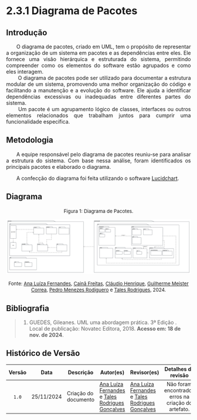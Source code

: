 # 2.3.1 Diagrama de Pacotes

## Introdução

<p align="justify">&emsp;&emsp;O diagrama de pacotes, criado em UML, tem o propósito de representar a organização de um sistema em pacotes e as dependências entre eles. 
Ele fornece uma visão hierárquica e estruturada do sistema, permitindo compreender como os elementos do software estão agrupados e como eles interagem.<br> &emsp;&emsp;
O diagrama de pacotes pode ser utilizado para documentar a estrutura modular de um sistema, promovendo uma melhor organização do código e facilitando a manutenção e a evolução do software.
Ele ajuda a identificar dependências excessivas ou inadequadas entre diferentes partes do sistema.<br> &emsp;&emsp;
Um pacote é um agrupamento lógico de classes, interfaces ou outros elementos relacionados que trabalham juntos para cumprir uma funcionalidade específica.</p>

## Metodologia

<p align="justify">&emsp;&emsp;A equipe responsável pelo diagrama de pacotes reuniu-se para analisar a estrutura do sistema. Com base nessa análise, foram identificados os principais pacotes e elaborado o diagrama.</p>

<p align="justify">&emsp;&emsp;A confecção do diagrama foi feita utilizando o software <a href="https://www.lucidchart.com/pages/landing?utm_source=google&utm_medium=cpc&utm_campaign=_chart_en_tier3_mixed_search_brand_exact_&km_CPC_CampaignId=1484560207&km_CPC_AdGroupID=60168114191&km_CPC_Keyword=lucidchart&km_CPC_MatchType=e&km_CPC_ExtensionID=&km_CPC_Network=g&km_CPC_AdPosition=&km_CPC_Creative=442433234360&km_CPC_TargetID=kwd-33511936169&km_CPC_Country=9221171&km_CPC_Device=c&km_CPC_placement=&km_CPC_target=&gad_source=1&gclid=CjwKCAiA3ZC6BhBaEiwAeqfvymSXjeRxhcCaG-G9oQNQxUS6xMuoEfNIosTnfYz3_oQPrSjzR0EIVBoCR_YQAvD_BwE" target="blank">Lucidchart</a>.</p>

## Diagrama

<font size="2"><p style="text-align: center">Figura 1: Diagrama de Pacotes.</p></font>

<center>

![Diagrama de Pacotes](./assets/Diagrama%20de%20Pacotes%20EvenTour%20(1).png)


</center>

<font size="2"><p style="text-align: center">Fonte: [Ana Luíza Fernandes](https://github.com/analufernanndess), [Cainã Freitas](https://github.com/freitasc), [Cláudio Henrique](https://github.com/claudiohsc), [Guilherme Meister Correa](https://github.com/gmeister18), [Pedro Menezes Rodiguero](https://github.com/pedro-rodiguero) e [Tales Rodrigues](https://github.com/TalesRG), 2024.</p></font>

## Bibliografia

> 1. GUEDES, Gileanes. UML uma abordagem prática. 3ª Edição . Local de publicação: Novatec Editora, 2018. <strong>Acesso em: 18 de nov. de 2024</strong>.
>

## Histórico de Versão

| Versão |    Data    | Descrição | Autor(es)                       | Revisor(es)                          | Detalhes da revisão |
| :----: |:----------:| --------- |---------------------------------|--------------------------------------| :---: |
|`1.0`| 25/11/2024 | Criação do documento| [Ana Luíza Fernandes][AnaGH] e [Tales Rodrigues Gonçalves][TalesGH] | [Ana Luíza Fernandes][AnaGH] e [Tales Rodrigues Gonçalves][TalesGH] | Não foram encontrados erros na criação do artefato. |

[AnaGH]: https://github.com/analufernanndess
[CainaGH]: https://github.com/freitasc
[ClaudioGH]: https://github.com/claudiohsc
[EliasGH]: https://github.com/EliasOliver21
[GuilhermeGH]: https://github.com/gmeister18
[JoelGH]: https://github.com/JoelSRangel
[KathlynGH]: https://github.com/klmurussi
[PabloGH]: https://github.com/pabloheika
[PedroGH]: https://github.com/pedro-rodiguero
[PedroPGH]: https://github.com/Pedrin0030
[PedroGH]: https://github.com/pabloheika
[SamuelGH]: https://github.com/samuelalvess
[TalesGH]: https://github.com/TalesRG
